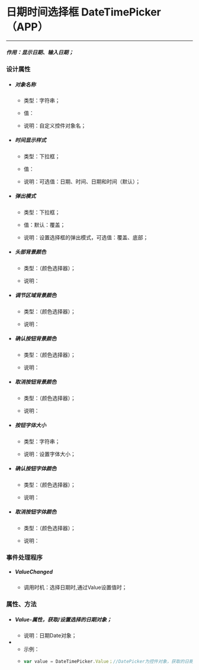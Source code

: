 # 日期时间选择框 DateTimePicker（APP）

---

##### 作用：显示日期、输入日期；

### 设计属性

* ##### 对象名称

  * 类型：字符串；

  * 值：

  * 说明：自定义控件对象名；
* ##### 时间显示样式

  * 类型：下拉框；

  * 值：

  * 说明：可选值：日期、时间、日期和时间（默认）；
* ##### 弹出模式

  * 类型：下拉框；

  * 值：默认：覆盖；

  * 说明：设置选择框的弹出模式，可选值：覆盖、底部；
* ##### 头部背景颜色

  * 类型：（颜色选择器）；

  * 说明：
* ##### 调节区域背景颜色

  * 类型：（颜色选择器）；

  * 说明：
* ##### 确认按钮背景颜色

  * 类型：（颜色选择器）；

  * 说明：
* ##### 取消按钮背景颜色

  * 类型：（颜色选择器）；

  * 说明：
* ##### 按钮字体大小

  * 类型：字符串；

  * 说明：设置字体大小；
* ##### 确认按钮字体颜色

  * 类型：（颜色选择器）；

  * 说明：
* ##### 取消按钮字体颜色

  * 类型：（颜色选择器）；

  * 说明：

### 事件处理程序

* ##### ValueChanged

  * 调用时机：选择日期时,通过Value设置值时；

### 属性、方法

* ##### Value-属性，获取/设置选择的日期对象；

  * 说明：日期Date对象；
* * 示例：
  * ```js
    var value = DateTimePicker.Value；//DatePicker为控件对象，获取的日期类型为日期对象Date；
    ```



